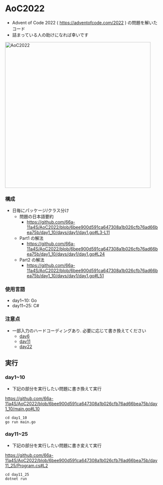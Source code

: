 # AoC2022

* Advent of Code 2022 ( https://adventofcode.com/2022 ) の問題を解いたコード
* 詰まっている人の助けになれば幸いです

<img width="478" alt="AoC2022" src="https://user-images.githubusercontent.com/12789546/215233033-9888a22f-eea4-42f9-aee9-66ae414a0859.png">

### 構成

* 日毎にパッケージ/クラス分け
  * 問題の日本語要約
    * https://github.com/66a-11a4S/AoC2022/blob/6bee900d591ca647308a1b026cfb76ad66bea75b/day1_10/days/day1/day1.go#L3-L11
  * Part1 の解法
    * https://github.com/66a-11a4S/AoC2022/blob/6bee900d591ca647308a1b026cfb76ad66bea75b/day1_10/days/day1/day1.go#L24 
  * Part2 の解法
    * https://github.com/66a-11a4S/AoC2022/blob/6bee900d591ca647308a1b026cfb76ad66bea75b/day1_10/days/day1/day1.go#L51

### 使用言語

* day1~10: Go
* day11~25: C#

### 注意点

* 一部入力のハードコーディングあり. 必要に応じて書き換えてください
  * [day6](https://github.com/66a-11a4S/AoC2022/blob/6bee900d591ca647308a1b026cfb76ad66bea75b/day1_10/days/day6/day6.go#L29)
  * [day11](https://github.com/66a-11a4S/AoC2022/blob/6bee900d591ca647308a1b026cfb76ad66bea75b/day11_25/days/day11.cs#L166-L167)
  * [day22](https://github.com/66a-11a4S/AoC2022/blob/6bee900d591ca647308a1b026cfb76ad66bea75b/day11_25/days/day22.cs#L310)

## 実行

### day1~10

* 下記の部分を実行したい問題に書き換えて実行

https://github.com/66a-11a4S/AoC2022/blob/6bee900d591ca647308a1b026cfb76ad66bea75b/day1_10/main.go#L10

```
cd day1_10
go run main.go
```

### day11~25

* 下記の部分を実行したい問題に書き変えて実行

https://github.com/66a-11a4S/AoC2022/blob/6bee900d591ca647308a1b026cfb76ad66bea75b/day11_25/Program.cs#L2

```
cd day11_25
dotnet run
```
